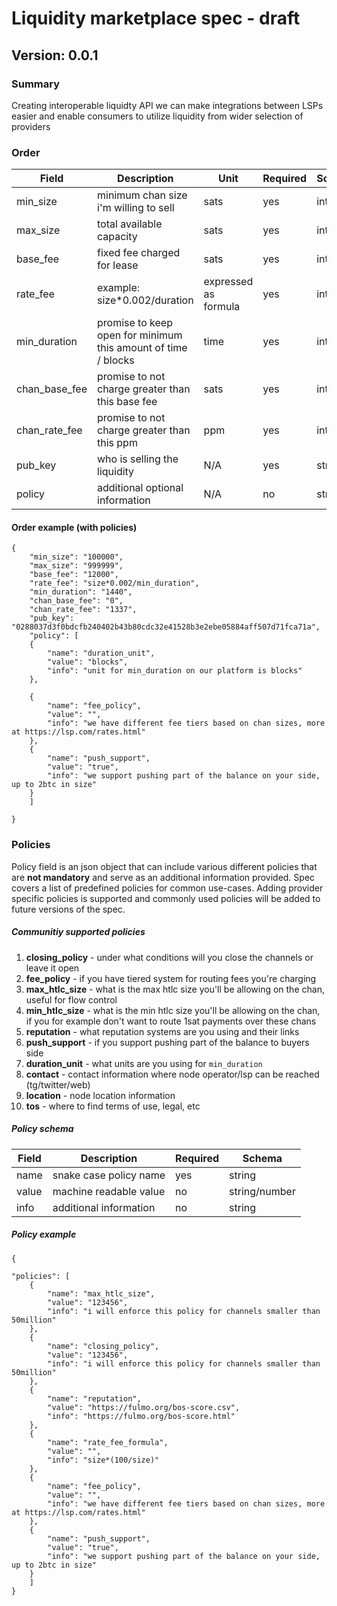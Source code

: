 # Liquidity marketplace spec - draft 


## Version: 0.0.1

### Summary

Creating interoperable liquidty API we can make integrations between LSPs easier and enable consumers to utilize liquidity from wider selection of providers 


### Order


| Field  |  Description |   Unit | Required | Schema
|---|---|---|---|---|
|  min_size  | minimum chan size i'm willing to sell   | sats |yes|integer| 
|  max_size  |  total available capacity  | sats |yes| integer |
|  base_fee |  fixed fee charged for lease  |  sats | yes | integer 
|  rate_fee |  example: size*0.002/duration | expressed as formula |yes|integer|
| min_duration   |  promise to keep open for minimum this amount of time / blocks | time |yes| integer | 
| chan_base_fee   |  promise to not charge greater than this base fee   |  sats|yes| integer|
| chan_rate_fee   |  promise to not charge greater than this ppm  | ppm |yes|integer| 
|  pub_key  |  who is selling the liquidity   | N/A|yes| string
|  policy  |  additional optional information  |N/A|no| string 

#### Order example (with policies)
```
{
	"min_size": "100000",
	"max_size": "999999",
	"base_fee":	"12000",
	"rate_fee": "size*0.002/min_duration",
	"min_duration": "1440",
	"chan_base_fee": "0",
	"chan_rate_fee": "1337",
	"pub_key": "0288037d3f0bdcfb240402b43b80cdc32e41528b3e2ebe05884aff507d71fca71a",
	"policy": [ 
	{
		"name": "duration_unit",
		"value": "blocks", 
		"info": "unit for min_duration on our platform is blocks" 
	},

	{
		"name": "fee_policy", 
		"value": "",
		"info": "we have different fee tiers based on chan sizes, more at https://lsp.com/rates.html" 
	},
	{
		"name": "push_support",
		"value": "true",
		"info": "we support pushing part of the balance on your side, up to 2btc in size"
	}
	]

}
```


### Policies
Policy field is an  json object that can include various different policies that are **not mandatory** and serve as an additional information provided. Spec covers a list of predefined policies for common use-cases. Adding provider specific policies is supported and commonly used policies will be added to future versions of the spec.

##### Communitiy supported policies
1. **closing_policy** - under what conditions will you close the channels or leave it open 
2. **fee_policy** - if you have tiered system for routing fees you're charging 
3. **max_htlc_size**  - what is the max htlc size you'll be allowing on the chan, useful for flow control
4. **min_htlc_size**  - what is the min htlc size you'll be allowing on the chan, if you for example don't want to route 1sat payments over these chans
5. **reputation** - what reputation systems are you using and their links 
6. **push_support** - if you support pushing part of the balance to buyers side 
7. **duration_unit** - what units are you using for `min_duration`
8. **contact** - contact information where node operator/lsp can be reached (tg/twitter/web)
9. **location** - node location information
10. **tos** - where to find terms of use, legal, etc 


##### Policy schema
| Field  |  Description |  Required | Schema
|---|---|---|---|
|  name  | snake case policy name | yes|string| 
|  value  | machine readable value | no|string/number| 
|  info  | additional information | no|string| 


##### Policy example
```
{

"policies": [ 
	{
		"name": "max_htlc_size",
		"value": "123456", 
		"info": "i will enforce this policy for channels smaller than 50million" 
	},
	{
		"name": "closing_policy", 
		"value": "123456", 
		"info": "i will enforce this policy for channels smaller than 50million" 
	},
	{
		"name": "reputation", 
		"value": "https://fulmo.org/bos-score.csv",
		"info": "https://fulmo.org/bos-score.html"
	},
	{
		"name": "rate_fee_formula", 
		"value": "", 
		"info": "size*(100/size)" 
	},		
	{
		"name": "fee_policy", 
		"value": "",
		"info": "we have different fee tiers based on chan sizes, more at https://lsp.com/rates.html" 
	},
	{
		"name": "push_support",
		"value": "true",
		"info": "we support pushing part of the balance on your side, up to 2btc in size"
	}
	]
}
```
